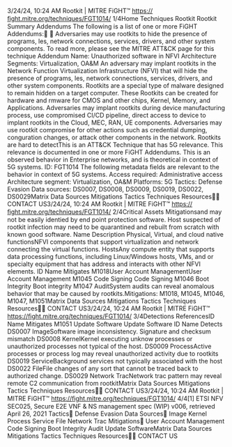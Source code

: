 3/24/24, 10:24 AM Rootkit | MITRE FiGHT™
https://ﬁght.mitre.org/techniques/FGT1014/ 1/4Home Techniques Rootkit
Rootkit
Summary
Addendums
The following is a list of one or more FiGHT Addendums:󰅂 󰅂
Adversaries may use rootkits to hide the presence of
programs,  les, network connections, services, drivers, and
other system components. To read more, please see the
MITRE ATT&CK page for this technique
Addendum Name: Unauthorized software in NFVI
Architecture Segments: Virtualization, OA&M
An adversary may implant rootkits in the Network Function
Virtualization Infrastructure (NFVI) that will hide the presence
of programs,  les, network connections, services, drivers, and
other system components.
Rootkits are a special type of malware designed to remain
hidden on a target computer. These Rootkits can be created
for hardware and  rmware for CMOS and other chips, Kernel,
Memory, and Applications.
Adversaries may implant rootkits during device
manufacturing process, use compromised CI/CD pipeline,
direct access to device to implant rootkits in the Cloud, MEC,
RAN, UE components.
Adversaries may use rootkit compromise for other actions
such as credential dumping, con guration changes, or attack
other components in the network. Rootkits are hard to detectThis is an ATT&CK
Technique that has 5G
relevance. This relevance is
documented in one or more
FiGHT Addendums.
This is an observed behavior
in Enterprise networks, and is
theoretical in context of 5G
systems.
ID: FGT1014
The following metadata
fields are relevant to the
behavior in context of 5G
systems.
Access required:
Administrative access
Architecture segment:
Virtualization, OA&M
Platforms: 5G
Tactics: Defense Evasion
Data sources: DS0007,
DS0008, DS0009, DS0019,
DS0022, DS0029Matrix Data Sources Mitigations Tactics Techniques Resources󰍝󰇙
CONTACT US3/24/24, 10:24 AM Rootkit | MITRE FiGHT™
https://ﬁght.mitre.org/techniques/FGT1014/ 2/4Critical Assets
Mitigationsand may not be easily identi ed by end point protection
software. Host suspected of rootkit infection may need to be
quarantined and rebuilt from scratch with known good
software.
Name Description
Physical, Virtual, and cloud
native functionsNFVI components that
support virtualization
and network connecting
the virtual functions.
HostsAny compute entity that
supports data
processing functions,
including
Linux/Windows hosts,
VMs, and or specialty
equipment that has
address and interacts
with other NFVI
elements.
ID Name Mitigates
M1018User Account
ManagementUser Account
Management
M1045 Code Signing Code Signing
M1046 Boot Integrity Boot integrity
M1047 AuditSystem audits can
reveal anomalous
behavior that may be
caused by rootkits.Mitigations: M1018, M1045,
M1046, M1047, M1051Matrix Data Sources Mitigations Tactics Techniques Resources󰍝󰇙
CONTACT US3/24/24, 10:24 AM Rootkit | MITRE FiGHT™
https://ﬁght.mitre.org/techniques/FGT1014/ 3/4Detections
ReferencesID Name Mitigates
M1051 Update Software Update Software
ID Name Detects
DS0007 ImageSoftware image
inconsistency.
Signature and
checksum mismatch
DS0008 KernelKernel executing
unknow processes or
unauthorized processes
not typical of the host.
DS0009 ProcessActive processes or
process log may reveal
unauthorized activity
due to rootkits
DS0019 ServiceBackground services
not typically associated
with the host
DS0022 FileFile changes of any sort
that cannot be traced
back to authorized
change.
DS0029 Network Tra cNetwork tra c pattern
may reveal remote C2
communication from
rootkitMatrix Data Sources Mitigations Tactics Techniques Resources󰍝󰇙
CONTACT US3/24/24, 10:24 AM Rootkit | MITRE FiGHT™
https://ﬁght.mitre.org/techniques/FGT1014/ 4/4[1] ETSI NFV SEC025, Secure E2E VNF & NS management
spec (WIP) v006, retrieved April 26, 2021
Tactics󰅀
Defense Evasion
Data Sources󰅀
Image
Kernel
Process
Service
File
Network Tra c
Mitigations󰅀
User Account Management
Code Signing
Boot Integrity
Audit
Update SoftwareMatrix Data Sources Mitigations Tactics Techniques Resources󰍝󰇙
CONTACT US